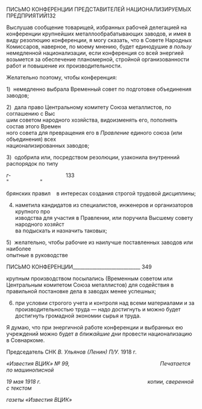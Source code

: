 ПИСЬМО КОНФЕРЕНЦИИ ПРЕДСТАВИТЕЛЕЙ НАЦИОНАЛИЗИРУЕМЫХ ПРЕДПРИЯТИЙ132

Выслушав сообщение товарищей, избранных рабочей делегацией на конференции крупнейших металлообрабатывающих заводов, и имея в виду резолюцию конференции, я могу сказать, что в Совете Народных Комиссаров, наверное, по моему мнению, будет единодушие _в пользу_ немедленной национализации, если конференция со всей энергией возьмется за обеспечение планомерной, стройной организованности работ и повыше­ние их производительности.

Желательно поэтому, чтобы конференция:

1)  немедленно выбрала Временный совет по подготовке объединения заводов;

2)  дала право Центральному комитету Союза металлистов, по соглашению с Выс­  
шим советом народного хозяйства, видоизменять его, пополнять состав этого Времен­  
ного совета для превращения его в _Правление_ единого союза (или объединения) всех  
национализированных заводов;

3)  одобрила или, посредством резолюции, узаконила внутренний распорядок по типу

_г-_                                     133                                                                 "                     "

брянских правил    в интересах создания строгой трудовой дисциплины;

4) наметила кандидатов из специалистов, инженеров и организаторов крупного про­  
изводства для участия в Правлении, или поручила Высшему совету народного хозяйст­  
ва подыскать и назначить таковых;

5)  желательно, чтобы рабочие из наилучше поставленных заводов или наиболее  
опытные в руководстве

  

ПИСЬМО КОНФЕРЕНЦИИ____________________________ 349

крупным производством посылались (Временным советом или Центральным комите­том Союза металлистов) для содействия в правильной постановке дела в заводах менее успешных;

6) при условии строгого учета и контроля над всеми материалами и за производи­тельностью труда — надо достигнуть и можно будет достигнуть громадной экономии сырья и труда.

Я думаю, что при энергичной работе конференции и выбранных ею учреждений можно будет _в ближайшие дни_ провести национализацию в Совнаркоме.

Председатель СНК _В. Ульянов (Ленин)_ _П/У._ 1918 г.

_«Известия ВЦИК» № 99,                                                             Печатается по машинописной_

_19 мая 1918 г.                                                                        копии, сверенной с текстом_

_газеты «Известия ВЦИК»_